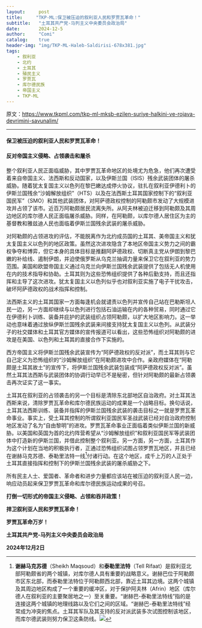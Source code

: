 ```yaml
---
layout:     post
title:     "TKP-ML:保卫被压迫的叙利亚人民和罗贾瓦革命！"
subtitle:   "土耳其共产党-马列主义中央委员会政治局"
date:       2024-12-5
author:     "Comi"
catalog:    true
header-img: "img/TKP-ML-Haleb-Saldirisi-678x381.jpg"
tags:
    - 叙利亚
    - 北约
    - 土耳其
    - 殖民主义
    - 罗贾瓦
    - 库尔德民族
    - 帝国主义
    - TKP-ML
---
```


原文：https://www.tkpml.com/tkp-ml-mksb-ezilen-suriye-halkini-ve-rojava-devrimini-savunalim/

---

#### 保卫被压迫的叙利亚人民和罗贾瓦革命！

#### 反对帝国主义侵略、占领袭击和屠杀


整个叙利亚人民正面临威胁，其中罗贾瓦革命地区的处境尤为危急，他们再次遭受着来自帝国主义、法西斯和反动国家，以及伊斯兰国（ISIS）残余武装团体的屠杀威胁。随着犹太复国主义以色列在黎巴嫩达成停火协议，驻扎在叙利亚伊德利卜的伊斯兰国残余“沙姆解放组织”（HTS）以及在法西斯土耳其国家控制下的“叙利亚国民军”（SMO）和其他武装团体，对阿萨德政权控制的阿勒颇市发动了大规模进攻并占领了该市。近百万阿勒颇居民流离失所。从阿夫林被迫迁移到阿勒颇及其周边地区的库尔德人民正面临屠杀威胁。同样，在阿勒颇，以库尔德人居住区为主的基督教和雅兹迪人民也面临着伊斯兰国残余武装的屠杀威胁。

对阿勒颇的占领进攻的评估，不能脱离作为北约成员国的土耳其、美帝国主义和犹太复国主义以色列的地区政策。虽然这次进攻隐含了本地区帝国主义势力之间的霸权争夺和博弈，但它本身的具体目标是推翻阿萨德政权、切断真主党从伊朗到黎巴嫩的补给线、遏制伊朗，并迫使俄罗斯从乌克兰抽调力量来保卫它在叙利亚的势力范围。美国和欧盟帝国主义通过乌克兰向伊斯兰国残余武装提供了包括无人机使用在内的技术指导和协助。土耳其则为这些恐怖组织提供了各种后勤支持，而且还指挥和主导了这次进攻。犹太复国主义以色列似乎也对叙利亚实施了电子干扰攻击，破坏阿萨德政权的战术指挥和控制。

法西斯主义的土耳其国家一方面每逢机会就谴责以色列并宣传自己站在巴勒斯坦人民一边，另一方面却继续与以色列进行包括石油运输在内的各种贸易，同时通过它在伊德利卜训练、装备并庇护的武装组织占领阿勒颇，以扩大地区影响力。这一举动也意味着通过放纵伊斯兰国残余武装来间接支持犹太复国主义以色列。从武装分子的社交媒体和土耳其官方媒体的宣传报道可以看出，这些恐怖组织对阿勒颇的进攻是在美国、以色列和土耳其的直接合作下实施的。

西方帝国主义将伊斯兰国残余武装宣传为“阿萨德政权的反对派”，而土耳其则与它自己定义为恐怖组织的“沙姆解放组织”在阿勒颇进攻中合作。亲政府媒体在“阿勒颇是土耳其故土”的宣传下，将伊斯兰国残余武装包装成“阿萨德政权反对派”。虽然土耳其法西斯与武装团体的协调行动早已不是秘密，但针对阿勒颇的最新占领袭击再次证实了这一事实。

土耳其在叙利亚的占领袭击的另一个目标是清除东北部地区自治政府。对土耳其法西斯来说，清除罗贾瓦革命和库尔德民族运动的成果是一个战略目标。换句话说，土耳其法西斯训练、装备并指挥的伊斯兰国残余武装的袭击目标之一就是罗贾瓦革命事业。事实上，受土耳其控制的所谓叙利亚国民军圣战武装已经对自治政府控制地区发动了名为“自由黎明”的进攻。罗贾瓦革命事业正面临着类似伊斯兰国的新威胁。以美国和英国为首的北约阵营希望从“沙姆解放组织”和叙利亚国民军等武装团体中打造新的伊斯兰国，并借此控制整个叙利亚。另一方面，另一方面，土耳其作为这个计划在当地的积极执行者，正通过恐怖组织试图占领罗贾瓦地区，并且已经在谢赫马克苏德、泰勒里法特一线[^1]付诸行动。在这个地区，成千上万的人正处于土耳其直接指挥和控制下的伊斯兰国残余武装的屠杀威胁之下。

所有民主人士、爱国者、革命者和进步力量都应该站在被压迫的叙利亚人民一边，响应动员起来保卫罗贾瓦革命和库尔德民族运动成果的号召。

**打倒一切形式的帝国主义侵略、占领和吞并政策！**

**捍卫叙利亚人民和罗贾瓦革命！**

**罗贾瓦革命万岁！**



**土耳其共产党-马列主义中央委员会政治局**

**2024年12月2日**



[^1]: **谢赫马克苏德**（Sheikh Maqsoud）和**泰勒里法特**（Tell Rifaat）是叙利亚北部阿勒颇省的两个城镇，对库尔德人具有重要的战略意义。谢赫巴位于阿勒颇市区东北部，而泰勒里法特位于阿勒颇西北部，靠近土耳其边境。这两个城镇及其周边地区构成了一个重要的缓冲区，对于保护阿夫林（Afrin）地区（库尔德人在叙利亚的主要聚居地之一）至关重要。“谢赫巴-泰勒里法特线”指的是连接这两个城镇的地理线路以及它们之间的区域。“谢赫巴-泰勒里法特线”经常成为冲突的焦点。土耳其军队及其支持的反对派武装多次试图控制该地区，而库尔德武装则努力保卫这条防线。![](https://codeberg.org/comi/PostIMG/raw/commit/ae600e0bcbee8fdd4fe08f4d37c439b537aff113/IMGs/post24125.png)
